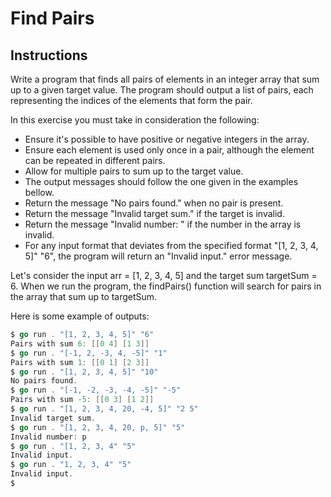 # Find Pairs
## Instructions

Write a program that finds all pairs of elements in an integer array that sum up to a given target value. The program should output a list of pairs, each representing the indices of the elements that form the pair.

In this exercise you must take in consideration the following:

- Ensure it's possible to have positive or negative integers in the array.
- Ensure each element is used only once in a pair, although the element can be repeated in different pairs.
- Allow for multiple pairs to sum up to the target value.
- The output messages should follow the one given in the examples bellow.
- Return the message "No pairs found." when no pair is present.
- Return the message "Invalid target sum." if the target is invalid.
- Return the message "Invalid number: " if the number in the array is invalid.
- For any input format that deviates from the specified format "[1, 2, 3, 4, 5]" "6", the program will return an "Invalid input." error message.

Let's consider the input arr = [1, 2, 3, 4, 5] and the target sum targetSum = 6. When we run the program, the findPairs() function will search for pairs in the array that sum up to targetSum.

Here is some example of outputs:
```go
$ go run . "[1, 2, 3, 4, 5]" "6"
Pairs with sum 6: [[0 4] [1 3]]
$ go run . "[-1, 2, -3, 4, -5]" "1"
Pairs with sum 1: [[0 1] [2 3]]
$ go run . "[1, 2, 3, 4, 5]" "10"
No pairs found.
$ go run . "[-1, -2, -3, -4, -5]" "-5"
Pairs with sum -5: [[0 3] [1 2]]
$ go run . "[1, 2, 3, 4, 20, -4, 5]" "2 5"
Invalid target sum.
$ go run . "[1, 2, 3, 4, 20, p, 5]" "5"
Invalid number: p
$ go run . "[1, 2, 3, 4" "5"
Invalid input.
$ go run . "1, 2, 3, 4" "5"
Invalid input.
$
```